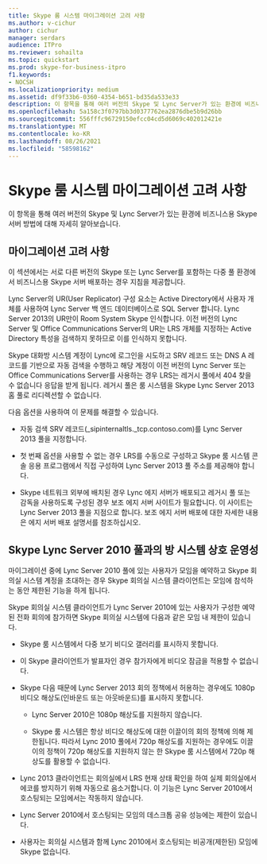 ```yaml
---
title: Skype 룸 시스템 마이그레이션 고려 사항
ms.author: v-cichur
author: cichur
manager: serdars
audience: ITPro
ms.reviewer: sohailta
ms.topic: quickstart
ms.prod: skype-for-business-itpro
f1.keywords:
- NOCSH
ms.localizationpriority: medium
ms.assetid: df9f33b6-0360-4354-b651-bd35da533e33
description: 이 항목을 통해 여러 버전의 Skype 및 Lync Server가 있는 환경에 비즈니스용 Skype 서버 방법에 대해 자세히 알아보습니다.
ms.openlocfilehash: 5a158c3f0797bb3d0377762ea2876dbe5b9d26bb
ms.sourcegitcommit: 556fffc96729150efcc04cd5d6069c402012421e
ms.translationtype: MT
ms.contentlocale: ko-KR
ms.lasthandoff: 08/26/2021
ms.locfileid: "58598162"
---
```

# <a name="skype-room-system-migration-considerations"></a>Skype 룸 시스템 마이그레이션 고려 사항
 
이 항목을 통해 여러 버전의 Skype 및 Lync Server가 있는 환경에 비즈니스용 Skype 서버 방법에 대해 자세히 알아보습니다.
  
## <a name="migration-considerations"></a>마이그레이션 고려 사항

이 섹션에서는 서로 다른 버전의 Skype 또는 Lync Server를 포함하는 다중 풀 환경에서 비즈니스용 Skype 서버 배포하는 경우 지침을 제공합니다. 
  
Lync Server의 UR(User Replicator) 구성 요소는 Active Directory에서 사용자 개체를 사용하여 Lync Server 백 엔드 데이터베이스로 SQL Server 합니다. Lync Server 2013의 UR만이 Room System Skype 인식합니다. 이전 버전의 Lync Server 및 Office Communications Server의 UR는 LRS 개체를 지정하는 Active Directory 특성을 검색하지 못하므로 이를 인식하지 못합니다. 
  
Skype 대화방 시스템 계정이 Lync에 로그인을 시도하고 SRV 레코드 또는 DNS A 레코드를 기반으로 자동 검색을 수행하고 해당 계정이 이전 버전의 Lync Server 또는 Office Communications Server를 사용하는 경우 LRS는 레거시 풀에서 404 찾을 수 없습니다 응답을 받게 됩니다. 레거시 풀은 룸 시스템을 Skype Lync Server 2013 홈 풀로 리디렉션할 수 없습니다. 
  
다음 옵션을 사용하여 이 문제를 해결할 수 있습니다. 
  
- 자동 검색 SRV 레코드(_sipinternaltls._tcp.contoso.com)를 Lync Server 2013 풀을 지정합니다.
    
- 첫 번째 옵션을 사용할 수 없는 경우 LRS를 수동으로 구성하고 Skype 룸 시스템 콘솔 응용 프로그램에서 직접 구성하여 Lync Server 2013 풀 주소를 제공해야 합니다. 
    
- Skype 네트워크 외부에 배치된 경우 Lync 에지 서버가 배포되고 레거시 풀 또는 감독을 사용하도록 구성된 경우 보조 에지 서버 사이트가 필요합니다. 이 사이트는 Lync Server 2013 풀을 지점으로 합니다. 보조 에지 서버 배포에 대한 자세한 내용은 에지 서버 배포 설명서를 참조하십시오. 
    
## <a name="skype-room-system-interoperability-with-a-lync-server-2010-pool"></a>Skype Lync Server 2010 풀과의 방 시스템 상호 운영성

마이그레이션 중에 Lync Server 2010 풀에 있는 사용자가 모임을 예약하고 Skype 회의실 시스템 계정을 초대하는 경우 Skype 회의실 시스템 클라이언트는 모임에 참석하는 동안 제한된 기능을 하게 됩니다. 
  
Skype 회의실 시스템 클라이언트가 Lync Server 2010에 있는 사용자가 구성한 예약된 전화 회의에 참가하면 Skype 회의실 시스템에 다음과 같은 모임 내 제한이 있습니다. 
  
- Skype 룸 시스템에서 다중 보기 비디오 갤러리를 표시하지 못합니다.
    
- 이 Skype 클라이언트가 발표자인 경우 참가자에게 비디오 잠금을 적용할 수 없습니다.
    
- Skype 다음 때문에 Lync Server 2013 회의 정책에서 허용하는 경우에도 1080p 비디오 해상도(인바운드 또는 아웃바운드)를 표시하지 못합니다. 
    
  - Lync Server 2010은 1080p 해상도를 지원하지 않습니다.
    
  - Skype 룸 시스템은 항상 비디오 해상도에 대한 이끌이의 회의 정책에 의해 제한됩니다. 따라서 Lync 2010 풀에서 720p 해상도를 지원하는 경우에도 이끌이의 정책이 720p 해상도를 지원하지 않는 한 Skype 룸 시스템에서 720p 해상도를 활용할 수 없습니다. 
    
- Lync 2013 클라이언트는 회의실에서 LRS 현재 상태 확인을 하여 실제 회의실에서 에코를 방지하기 위해 자동으로 음소거합니다. 이 기능은 Lync Server 2010에서 호스팅되는 모임에서는 작동하지 않습니다.
    
- Lync Server 2010에서 호스팅되는 모임의 데스크톱 공유 성능에는 제한이 있습니다.
    
- 사용자는 회의실 시스템과 함께 Lync 2010에서 호스팅되는 비공개(제한된) 모임에 Skype 없습니다.
    

